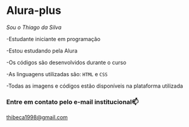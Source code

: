 # Alura-plus
*Sou o Thiago da Silva*

-Estudante iniciante em programação

-Estou estudando pela Alura

-Os códigos são desenvolvidos durante o curso

-As linguagens utilizadas são: `HTML` e `CSS`

-Todas as imagens e códigos estão disponíveis na plataforma utilizada

### Entre em contato pelo e-mail institucional📫
thibeca1998@gmail.com
